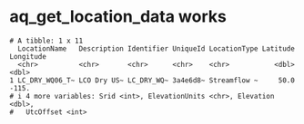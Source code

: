 # aq_get_location_data works

    # A tibble: 1 x 11
      LocationName   Description Identifier UniqueId LocationType Latitude Longitude
      <chr>          <chr>       <chr>      <chr>    <chr>           <dbl>     <dbl>
    1 LC_DRY_WQ06_T~ LCO Dry US~ LC_DRY_WQ~ 3a4e6d8~ Streamflow ~     50.0     -115.
    # i 4 more variables: Srid <int>, ElevationUnits <chr>, Elevation <dbl>,
    #   UtcOffset <int>


